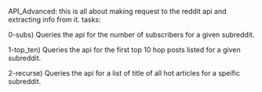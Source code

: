 API_Advanced:
this is all about making request to the reddit api and extracting info from it.
tasks:

0-subs) Queries the api for the number of subscribers for a given subreddit.

1-top_ten) Queries the api for the first top 10 hop posts listed for a given subreddit.

2-recurse) Queries the api for a list of title of all hot articles for a speific subreddit.
